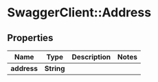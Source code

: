 # SwaggerClient::Address

## Properties
Name | Type | Description | Notes
------------ | ------------- | ------------- | -------------
**address** | **String** |  | 


